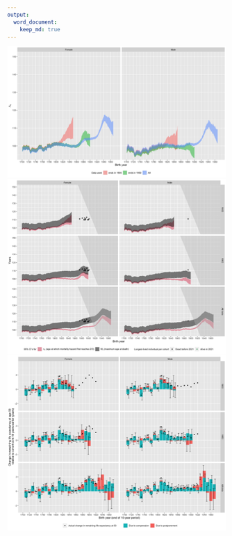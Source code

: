 ```yaml
---
output:
  word_document:
    keep_md: true
---
```





![](figureS5-S7_files/figure-docx/FigS5-1.png)<!-- -->
![](figureS5-S7_files/figure-docx/FigS6-1.png)<!-- -->
![](figureS5-S7_files/figure-docx/FigS7-1.png)<!-- -->



